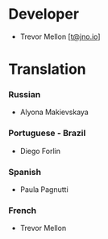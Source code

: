 # Developer
* Trevor Mellon [t@jno.io]

# Translation
### Russian
* Alyona Makievskaya
### Portuguese - Brazil
* Diego Forlin
### Spanish
* Paula Pagnutti
### French
* Trevor Mellon
